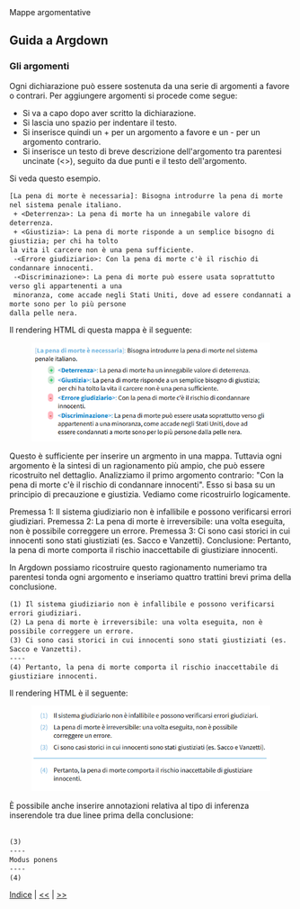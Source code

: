 <link rel="stylesheet" href="https://antonio-vigilante.github.io/filosofia/assets/style.css">

<div class="button orange">
Mappe argomentative
</div>

## Guida a Argdown

### Gli argomenti

Ogni dichiarazione può essere sostenuta da una serie di argomenti a favore o contrari. Per aggiungere argomenti si procede come segue:
- Si va a capo dopo aver scritto la dichiarazione.
- Si lascia uno spazio per indentare il testo.
- Si inserisce quindi un + per un argomento a favore e un - per un argomento contrario.
- Si inserisce un testo di breve descrizione dell'argomento tra parentesi uncinate (<>), seguito da due punti e il testo dell'argomento.

Si veda questo esempio.

```
[La pena di morte è necessaria]: Bisogna introdurre la pena di morte nel sistema penale italiano.
 + <Deterrenza>: La pena di morte ha un innegabile valore di deterrenza.
 + <Giustizia>: La pena di morte risponde a un semplice bisogno di giustizia; per chi ha tolto 
la vita il carcere non è una pena sufficiente.
 -<Errore giudiziario>: Con la pena di morte c'è il rischio di condannare innocenti.
 -<Discriminazione>: La pena di morte può essere usata soprattutto verso gli appartenenti a una
 minoranza, come accade negli Stati Uniti, dove ad essere condannati a morte sono per lo più persone
dalla pelle nera.
```
Il rendering HTML di questa mappa è il seguente:

<figure>
  <img src="immagini/e02.png">
</figure>

Questo è sufficiente per inserire un argmento in una mappa. Tuttavia ogni argomento è la sintesi di un ragionamento più ampio, che può essere ricostruito nel dettaglio. 
Analizziamo il primo argomento contrario: "Con la pena di morte c'è il rischio di condannare innocenti". Esso si basa su un principio di precauzione e giustizia. Vediamo come ricostruirlo logicamente.

Premessa 1: Il sistema giudiziario non è infallibile e possono verificarsi errori giudiziari.
Premessa 2: La pena di morte è irreversibile: una volta eseguita, non è possibile correggere un errore.
Premessa 3: Ci sono casi storici in cui innocenti sono stati giustiziati (es. Sacco e Vanzetti).
Conclusione: Pertanto, la pena di morte comporta il rischio inaccettabile di giustiziare innocenti.

In Argdown possiamo ricostruire questo ragionamento numeriamo tra parentesi tonda ogni argomento e inseriamo quattro trattini brevi prima della conclusione.

```
(1) Il sistema giudiziario non è infallibile e possono verificarsi errori giudiziari.
(2) La pena di morte è irreversibile: una volta eseguita, non è possibile correggere un errore.
(3) Ci sono casi storici in cui innocenti sono stati giustiziati (es. Sacco e Vanzetti).
----
(4) Pertanto, la pena di morte comporta il rischio inaccettabile di giustiziare innocenti.
```

Il rendering HTML è il seguente:

<figure>
  <img src="immagini/e03.png">
</figure>

È possibile anche inserire annotazioni relativa al tipo di inferenza inserendole tra due linee prima della conclusione:

```

(3)
----
Modus ponens
----
(4)

```

 
[Indice](index.md) | [<<](dichiarazioni.md) | [>>](mappe-grafiche.md)


